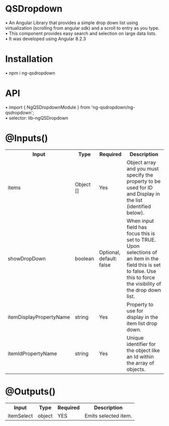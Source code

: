 # QSDropdown
•	An Angular Library that provides a simple drop down list using virtualization (scrolling from angular sdk) and a scroll to entry as you type.<br>
•	This component provides easy search and selection on large data lists.<br>
•	It was developed using Angular 8.2.3<br>

# Installation
•	npm i ng-qsdropdown<br>

# API
•	import { NgQSDropdownModule } from 'ng-qsdropdown/ng-qsdropdown';<br>
•	selector:  lib-ngQSDropdown<br>

# @Inputs()

<table style="width:100%">
 <tr>
  <th>Input</th>
  <th>Type</th>
  <th>Required</th>
  <th>Description</th>
 </tr>
 <tr>
  <td>items</td>
  <td>Object []</td>
  <td>Yes</td>
  <td>Object array and you must specify the property to be used for ID and Display in the list (identified below).</td>
 </tr>
 <tr>
  <td>showDropDown</td>
  <td>boolean</td>
  <td>Optional, default: false</td>
  <td>When input field has focus this is set to TRUE. Upon selections of an item in the field this is set to false.  Use this to force the visibility of the drop down list.</td>  
 </tr>
 <tr>
  <td>itemDisplayPropertyName</td>
  <td>string</td>
  <td>Yes</td>
  <td>Property to use for display in the item list drop down.</td>  
 </tr>
 <tr>
  <td>itemIdPropertyName</td>
  <td>string</td>
  <td>Yes</td>
  <td>Unique identifier for the object like an Id within the array of objects.</td>  
 </tr>
</table>
 
# @Outputs()

<table style="width:100%">
 <tr>
  <th>Input</th>
  <th>Type</th>
  <th>Required</th>
  <th>Description</th>
 </tr>
 <tr>
  <td>itemSelect</td>
  <td>object</td>
  <td>YES</td>
  <td>Emits selected item.</td>  
 </tr> 
</table>
